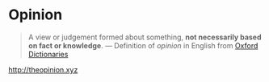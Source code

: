 Opinion
===

> A view or judgement formed about something, **not necessarily based on fact or knowledge**.
> &mdash; Definition of *opinion* in English from [Oxford Dictionaries](http://www.oxforddictionaries.com/definition/english/opinion)

http://theopinion.xyz
